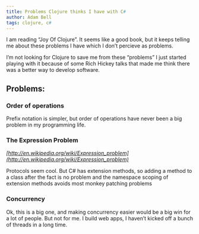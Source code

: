 ```yaml
---
title: Problems Clojure thinks I have with C#
author: Adam Bell
tags: clojure, c#
---
```

I am reading “Joy Of Clojure”. It seems like a good book, but it keeps telling me about these problems I have which I don’t percieve as problems.
<!--more-->
I’m not looking for Clojure to save me from these “problems” I just started playing with it because of some Rich Hickey talks that made me think there was a better way to develop software.

## Problems:

### Order of operations

Prefix notation is simpler, but order of operations have never been a big problem in my programming life.

### The Expression Problem

_[http://en.wikipedia.org/wiki/Expression_problem](http://en.wikipedia.org/wiki/Expression_problem)_

Protocols seem cool. But C# has extension methods, so adding a method to a class after the fact is no problem and the namespace scoping of extension methods avoids most monkey patching problems

### Concurrency

Ok, this is a big one, and making concurrency easier would be a big win for a lot of people. But not for me. I build web apps, I haven’t kicked off a bunch of threads in a long time.
